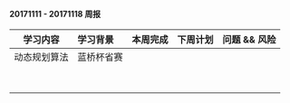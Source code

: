#### 20171111 - 20171118 周报

|  学习内容  | 学习背景  | 本周完成 | 下周计划 | 问题 && 风险 |
| :----: | :---- | :--- | :--- | :------- |
| 动态规划算法 | 蓝桥杯省赛 |      |      |          |
|        |       |      |      |          |
|        |       |      |      |          |
|        |       |      |      |          |
|        |       |      |      |          |
|        |       |      |      |          |
|        |       |      |      |          |
|        |       |      |      |          |
|        |       |      |      |          |

